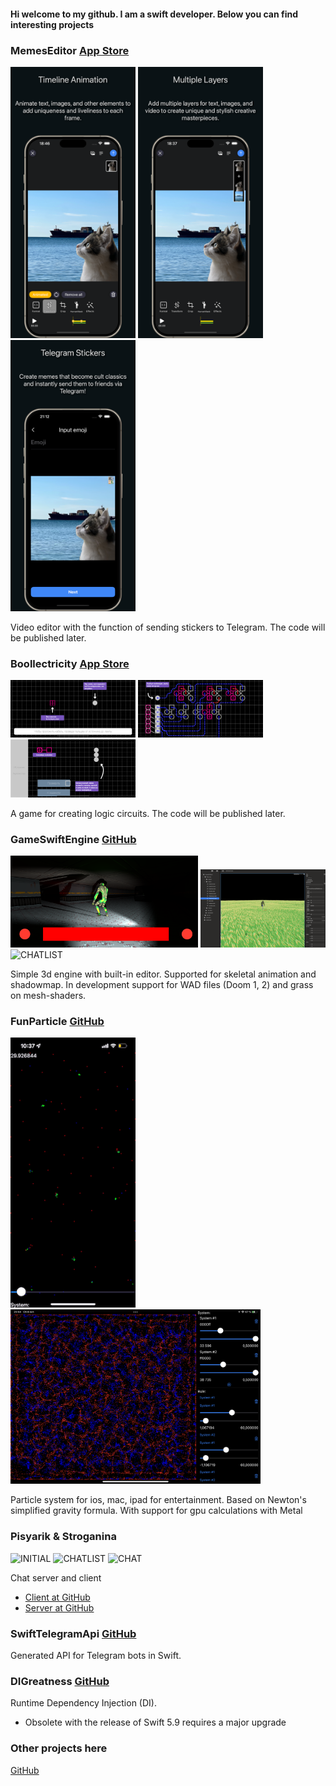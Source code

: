 #### Hi welcome to my github. I am a swift developer. Below you can find interesting projects


### MemesEditor [App Store](https://apps.apple.com/us/app/memes-editor/id6461216573)

<img src="https://raw.githubusercontent.com/shsanek/shsanek/main/mem1.png" alt="INITIAL" width="200"/> <img src="https://raw.githubusercontent.com/shsanek/shsanek/main/mem2.png" alt="CHATLIST" width="200"/> <img src="https://raw.githubusercontent.com/shsanek/shsanek/main/mem3.png" alt="CHAT" width="200"/>

Video editor with the function of sending stickers to Telegram. The code will be published later.

### Boollectricity [App Store](https://apps.apple.com/be/app/boollectricity/id1548302248)

<img src="https://raw.githubusercontent.com/shsanek/shsanek/main/game1.png" alt="INITIAL" width="200"/> <img src="https://raw.githubusercontent.com/shsanek/shsanek/main/game2.png" alt="CHATLIST" width="200"/> <img src="https://raw.githubusercontent.com/shsanek/shsanek/main/game3.png" alt="CHAT" width="200"/>

A game for creating logic circuits. The code will be published later.

### GameSwiftEngine [GitHub](https://github.com/shsanek/GameSwiftEngine)

<img src="https://raw.githubusercontent.com/shsanek/shsanek/main/gse1.png" alt="INITIAL" width="300"/> <img src="https://raw.githubusercontent.com/shsanek/shsanek/main/gse2.png" alt="CHATLIST" width="200"/> <img src="https://raw.githubusercontent.com/shsanek/shsanek/main/gse3.png" alt="CHATLIST" width="200"/>

Simple 3d engine with built-in editor. Supported for skeletal animation and shadowmap. In development support for WAD files (Doom 1, 2) and grass on mesh-shaders.

### FunParticle [GitHub](https://github.com/shsanek/GameSwiftEngine)

<img src="https://raw.githubusercontent.com/shsanek/shsanek/main/partical.gif" alt="INITIAL" width="200"/> <img src="https://raw.githubusercontent.com/shsanek/shsanek/main/partical.png" alt="CHATLIST" width="400"/> 

Particle system for ios, mac, ipad for entertainment. Based on Newton's simplified gravity formula. With support for gpu calculations with Metal

### Pisyarik & Stroganina

<img src="https://user-images.githubusercontent.com/15768502/159707331-96e0d01c-3b5a-420a-8022-fd6da4dd3141.PNG" alt="INITIAL" width="200"/> <img src="https://user-images.githubusercontent.com/15768502/159706793-dcc059f6-d08a-4094-a698-651fd5a3bcb4.PNG" alt="CHATLIST" width="200"/>  <img src="https://user-images.githubusercontent.com/15768502/159706775-82d86208-4920-4a8a-b016-468942ecc53f.PNG" alt="CHAT" width="200"/>

Chat server and client
   - [Client at GitHub](https://github.com/NikitaSarin/Stroganina)
   - [Server at GitHub](https://github.com/shsanek/Pisyarik)

### SwiftTelegramApi [GitHub](https://github.com/shsanek/SwiftTelegramApi)

Generated API for Telegram bots in Swift.

### DIGreatness [GitHub](https://github.com/shsanek/DIGreatness)

Runtime Dependency Injection (DI).   
   - Obsolete with the release of Swift 5.9 requires a major upgrade

### Other projects here

[GitHub](https://github.com/shsanek)

